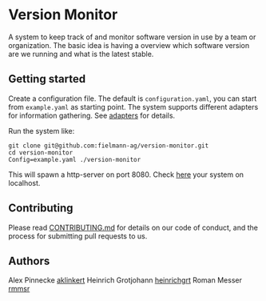 # Version Monitor
A system to keep track of and monitor software version in use by a team or organization. The basic idea is having a overview which software version are we running and what is the latest stable.  

## Getting started
Create a configuration file. The default is `configuration.yaml`, you can start from `example.yaml` as starting point. The system supports different adapters for information gathering. See [adapters](./pkg/adapters/README.md) for details. 


Run the system like:
```
git clone git@github.com:fielmann-ag/version-monitor.git
cd version-monitor
Config=example.yaml ./version-monitor
```
This will spawn a http-server on port 8080. 
Check [here](http://localhost:8080/) your system on localhost. 


## Contributing

Please read [CONTRIBUTING.md](CONTRIBUTING.md) for details on our code of conduct, and the process for submitting pull requests to us.


## Authors
Alex Pinnecke  [aklinkert](https://github.com/aklinkert)
Heinrich Grotjohann [heinrichgrt](https://github.com/heinrichgrt) 
Roman Messer [rmmsr](https://github.com/rmmsr)